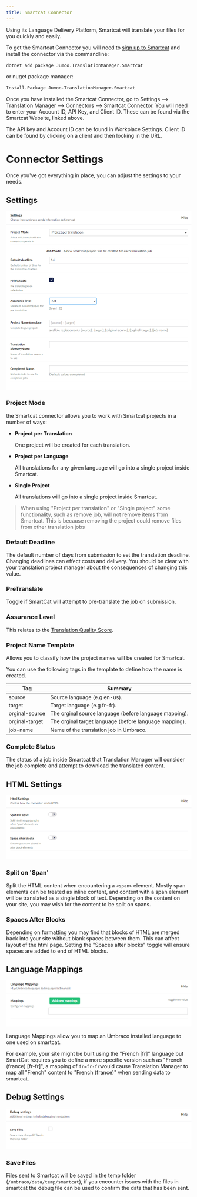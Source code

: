 ```yaml
---
title: Smartcat Connector
---
```


Using its Language Delivery Platform, Smartcat will translate your files for you quickly and easily.

To get the Smartcat Connector you will need to [sign up to Smartcat](https://smartcat.com/) and install the connector via the commandline:

```cli
dotnet add package Jumoo.TranslationManager.Smartcat
```

or nuget package manager:

```cls
Install-Package Jumoo.TranslationManager.Smartcat
```

Once you have installed the Smartcat Connector, go to Settings --> Translation Manager --> Connectors --> Smartcat Connector. You will need to enter your Account ID, API Key, and Client ID. These can be found via the Smartcat Website, linked above.

The API key and Account ID can be found in Workplace Settings. Client ID can be found by clicking on a client and then looking in the URL.

# Connector Settings

Once you've got everything in place, you can adjust the settings to your needs.

## Settings

![The Smartcat Settings box in Umbraco.](smartcatSettings.png)

### Project Mode

the Smartcat connector allows you to work with Smartcat projects in a number of ways:

- **Project per Translation**

  One project will be created for each translation.

- **Project per Language**

  All translations for any given language will go into a single project inside Smartcat.

- **Single Project**

  All translations will go into a single project inside Smartcat.

> When using "Project per translation" or "Single project" some functionality, such as remove job, will not remove items from Smartcat. This is because removing the project could remove files from other translation jobs

### Default Deadline

The default number of days from submission to set the translation deadline. Changing deadlines can effect costs and delivery. You should be clear with your translation project manager about the consequences of changing this value.

### PreTranslate

Toggle if SmartCat will attempt to pre-translate the job on submission.

### Assurance Level

This relates to the [Translation Quality Score](https://help.smartcat.com/understanding-translation-quality-score/?roleuser=end&cat=1706804187464144).

### Project Name Template

Allows you to classify how the project names will be created for Smartcat.

You can use the following tags in the template to define how the name is created.

| Tag | Summary |
|--|--|
| source | Source language (e.g en-us).
| target | Target language (e.g fr-fr).
| orginal-source | The orginal source language (before language mapping).
| orginal-target | The orginal target language (before language mapping).
| job-name | Name of the translation job in Umbraco.

### Complete Status

The status of a job inside Smartcat that Translation Manager will consider the job complete and attempt to download the translated content.

## HTML Settings

![The Smartcat HTML settings box in Umbraco.](smartcatHTML.png)

### Split on 'Span'

Split the HTML content when encountering a `<span>` element. Mostly span elements can be treated as inline content, and content with a span element will be translated as a single block of text. Depending on the content on your site, you may wish for the content to be split on spans.

### Spaces After Blocks

Depending on formatting you may find that blocks of HTML are merged back into your site without blank spaces between them. This can affect layout of the html page. Setting the "Spaces after blocks" toggle will ensure spaces are added to end of HTML blocks.

## Language Mappings

![The Smartcat Language Mappings box in Umbraco.](smartcatLanguage.png)

Language Mappings allow you to map an Umbraco installed language to one used on smartcat.

For example, your site might be built using the "French [fr]" language but SmartCat requires you to define a more specific version such as "French (france) [fr-fr]", a mapping of `fr=fr-fr`would cause Translation Manager to map all "French" content to "French (france)" when sending data to smartcat.

## Debug Settings

![The Smartcat Debug settings box in Umbraco.](smartcatDebug.png)

### Save Files

Files sent to Smartcat will be saved in the temp folder (`/umbraco/data/temp/smartcat`), if you encounter issues with the files in smartcat the debug file can be used to confirm the data that has been sent.
